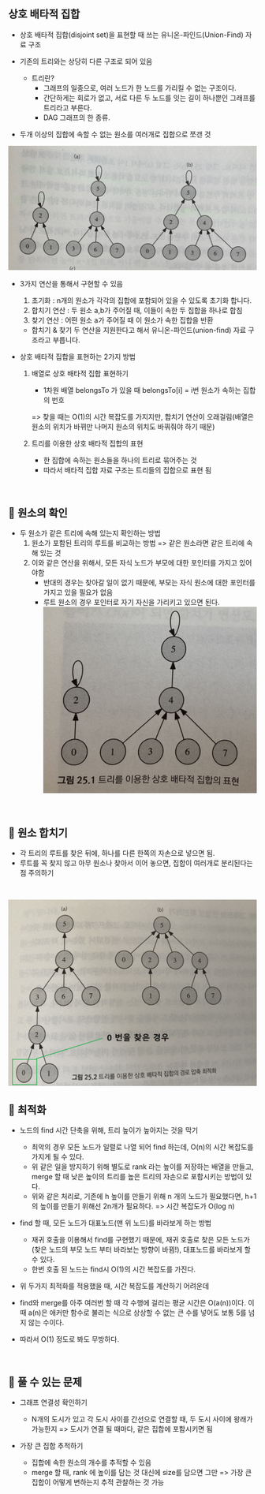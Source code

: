 상호 배타적 집합
-
* 상호 배타적 집합(disjoint set)을 표현할 때 쓰는 유니온-파인드(Union-Find) 자료 구조
* 기존의 트리와는 상당히 다른 구조로 되어 있음
    * 트리란?  
        * 그래프의 일종으로, 여러 노드가 한 노드를 가리킬 수 없는 구조이다. 
        * 간단하게는 회로가 없고, 서로 다른 두 노드를 잇는 길이 하나뿐인 그래프를 트리라고 부른다.
        * DAG 그래프의 한 종류.
        
* 두개 이상의 집합에 속할 수 없는 원소를 여러개로 집합으로 쪼갠 것

![](./disjoint_set_1.jpg)

* 3가지 연산을 통해서 구현할 수 있음
    1. 초기화 : n개의 원소가 각각의 집합에 포함되어 있을 수 있도록 초기화 합니다.
    2. 합치기 연산 : 두 원소 a,b가 주어질 때, 이들이 속한 두 집합을 하나로 합침
    3. 찾기 연산 : 어떤 원소 a가 주어질 때 이 원소가 속한 집합을 반환
    * 합치기 & 찾기 두 연산을 지원한다고 해서 유니온-파인드(union-find) 자료 구조라고 부릅니다.

* 상호 배타적 집합을 표현하는 2가지 방법
    1. 배열로 상호 배타적 집합 표현하기
        * 1차원 배열 belongsTo 가 있을 때 belongsTo[i] = i번 원소가 속하는 집합의 번호
        
        => 찾을 때는 O(1)의 시간 복잡도를 가지지만, 합치기 연산이 오래걸림(배열은 원소의 위치가 바뀌만 나머지 원소의 위치도 바꿔줘야 하기 때문)
    2. 트리를 이용한 상호 배타적 집합의 표현 
        * 한 집합에 속하는 원소들을 하나의 트리로 묶어주는 것
        * 따라서 배타적 집합 자료 구조는 트리들의 집합으로 표현 됨


<br/>

📌 원소의 확인
-
* 두 원소가 같은 트리에 속해 있는지 확인하는 방법
    1. 원소가 포함된 트리의 루트를 비교하는 방법 => 같은 원소라면 같은 트리에 속해 있는 것
    2. 이와 같은 연산을 위해서, 모든 자식 노드가 부모에 대한 포인터를 가지고 있어야함
        * 반대의 경우는 찾아갈 일이 없기 때문에, 부모는 자식 원소에 대한 포인터를 가지고 있을 필요가 없음
        * 루트 원소의 경우 포인터로 자기 자신을 가리키고 있으면 된다.
![](./disjoint_set_2.jpg)

<br/>

📌 원소 합치기
-
* 각 트리의 루트를 찾은 뒤에, 하나를 다른 한쪽의 자손으로 넣으면 됨.
* 루트를 꼭 찾지 않고 아무 원소나 찾아서 이어 놓으면, 집합이 여러개로 분리된다는 점 주의하기


<br/>

![](./disjoint_set_3.jpg)

📌 최적화
-
* 노드의 find 시간 단축을 위해, 트리 높이가 높아지는 것을 막기
    * 최악의 경우 모든 노드가 일렬로 나열 되어 find 하는데, O(n)의 시간 복잡도를 가지게 될 수 있다.
    * 위 같은 일을 방지하기 위해 별도로 rank 라는 높이를 저장하는 배열을 만들고, merge 할 때 낮은 높이의 트리를 높은 트리의 자손으로 포함시키는 방법이 있다.
    * 위와 같은 처리로, 기존에 h 높이를 만들기 위해 n 개의 노드가 필요했다면, h+1 의 높이를 만들기 위해선 2n개가 필요하다. => 시간 복잡도가 O(log n)

* find 할 때, 모든 노드가 대표노드(맨 위 노드)를 바라보게 하는 방법
    * 재귀 호출을 이용해서 find를 구현했기 때문에, 재귀 호출로 찾은 모든 노드가(찾은 노드의 부모 노드 부터 바라보는 방향이 바뀜!), 대표노드를 바라보게 할 수 있다.
    * 한번 호출 된 노드는 find시 O(1)의 시간 복잡도를 가진다.
    
* 위 두가지 최적화를 적용했을 때, 시간 복잡도를 계산하기 어려운데
* find와 merge를 아주 여러번 할 때 각 수행에 걸리는 평균 시간은 O(a(n))이다. 이때 a(n)은 애커만 함수로 불리는 식으로 상상할 수 없는 큰 수를 넣어도 보통 5를 넘지 않는 수이다.
* 따라서 O(1) 정도로 봐도 무방하다.



<br/>


📌 풀 수 있는 문제
-
* 그래프 연결성 확인하기
    * N개의 도시가 있고 각 도시 사이를 간선으로 연결할 때, 두 도시 사이에 왕래가 가능한지 => 도시가 연결 될 때마다, 같은 집합에 포함시키면 됨

* 가장 큰 집합 추적하기
    * 집합에 속한 원소의 개수를 추적할 수 있음
    * merge 할 때, rank 에 높이를 담는 것 대신에 size를 담으면 그만 => 가장 큰 집합이 어떻게 변하는지 추적 관찰하는 것 가능
